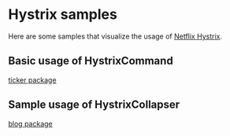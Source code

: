 # Hystrix samples
Here are some samples that visualize the usage of [Netflix Hystrix][hystrix].

## Basic usage of HystrixCommand
[ticker package](src/main/java/com/meistermeier/hystrix/ticker)

## Sample usage of HystrixCollapser
[blog package](src/main/java/com/meistermeier/hystrix/blog)

[hystrix]: https://github.com/Netflix/Hystrix

